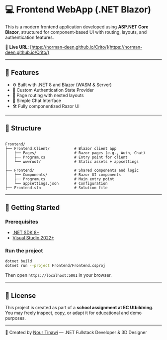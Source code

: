 # 💻 Frontend WebApp (.NET Blazor)

This is a modern frontend application developed using **ASP.NET Core Blazor**, structured for component-based UI with routing, layouts, and authentication features.

🔗 **Live URL**: [https://norman-deen.github.io/Crito/](https://norman-deen.github.io/Crito/)

---

## 🧩 Features

- ⚙️ Built with .NET 8 and Blazor (WASM & Server)
- 🔐 Custom Authentication State Provider
- 🧭 Page routing with nested layouts
- 💬 Simple Chat Interface
- 🛠️ Fully componentized Razor UI

---

## 📁 Structure

```

Frontend/
├── Frontend.Client/           # Blazor client app
│   ├── Pages/                 # Razor pages (e.g., Auth, Chat)
│   ├── Program.cs             # Entry point for client
│   └── wwwroot/               # Static assets + appsettings
│
├── Frontend/                  # Shared components and logic
│   ├── Components/            # Razor UI components
│   ├── Program.cs             # Main entry point
│   └── appsettings.json       # Configuration
├── Frontend.sln               # Solution file

````

---

## 🚀 Getting Started

### Prerequisites
- [.NET SDK 8+](https://dotnet.microsoft.com/download)
- [Visual Studio 2022+](https://visualstudio.microsoft.com/)

### Run the project
```bash
dotnet build
dotnet run --project Frontend/Frontend.csproj
````

Then open `https://localhost:5001` in your browser.

---

## 📄 License

This project is created as part of a **school assignment at EC Utbildning**.
You may freely inspect, copy, or adapt it for educational and demo purposes.

---

👤 Created by [Nour Tinawi](https://www.linkedin.com/in/nour-tinawi) — .NET Fullstack Developer & 3D Designer
